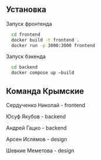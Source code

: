 
## Установка

Запуск фронтенда

```bash
  cd frontend
  docker build -t frontend .
  docker run -p 3000:3000 frontend
```

Запуск бэкенда

```bash
  cd backend
  docker compose up —build
```
## Команда Крымские
Сердученко Николай - frontend

Юсуф Якубов - backend

Андрей Гацко - backend

Арсен Ислямов - design

Шевкие Меметова - design
